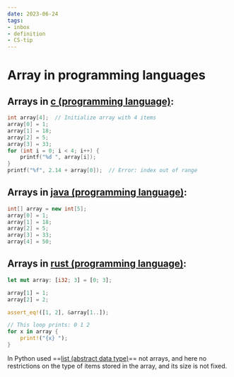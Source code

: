 ```yaml
---
date: 2023-06-24
tags:
- inbox
- definition
- CS-tip
---
```


# Array in programming languages

## Arrays in [c (programming language)](./c%20%28programming%20language%29.md):

```c
int array[4];  // Initialize array with 4 items
array[0] = 1;
array[1] = 18;
array[2] = 5;
array[3] = 33;
for (int i = 0; i < 4; i++) {
    printf("%d ", array[i]);
}
printf("%f", 2.14 + array[0]);  // Error: index out of range
```


## Arrays in [java (programming language)](./java%20%28programming%20language%29.md):

```java
int[] array = new int[5];
array[0] = 1;
array[1] = 18;
array[2] = 5;
array[3] = 33;
array[4] = 50;
```


## Arrays in [rust (programming language)](./rust%20%28programming%20language%29.md):

```rust
let mut array: [i32; 3] = [0; 3];

array[1] = 1;
array[2] = 2;

assert_eq!([1, 2], &array[1..]);

// This loop prints: 0 1 2
for x in array {
    print!("{x} ");
}
```


In Python used ==[list (abstract data type)](./list%20%28abstract%20data%20type%29.md)== not arrays, and here no
restrictions on the type of items stored in the array, and its size is not
fixed.
<!--SR:!2023-07-16,3,250-->